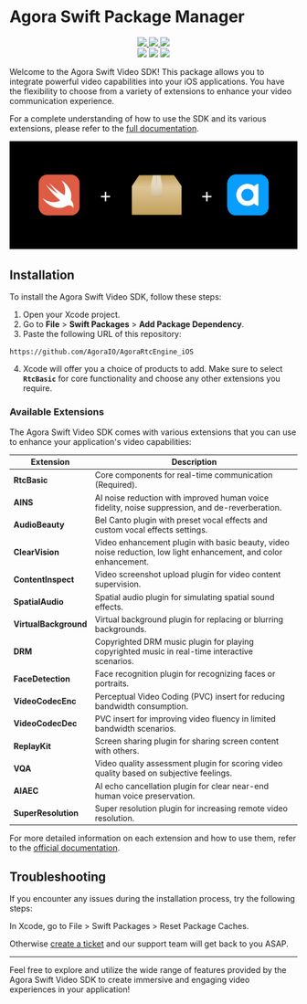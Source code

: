 # Agora Swift Package Manager

<p align="center">
  <a href="https://docs.agora.io/en/video-calling/overview/product-overview?platform=ios">
    <img src="https://img.shields.io/badge/Documentation-View-F05138?logo=swift"/>
  </a>
  <a href="https://api-ref.agora.io/en/video-sdk/ios/4.x/documentation/agorartckit">
    <img src="https://img.shields.io/badge/API%20Reference-View-F05138?logo=swift"/>
  </a>
  <a href="https://agora-ticket.agora.io">
    <img src="https://img.shields.io/badge/Support-Create%20Ticket-blue?logo=jira"/>
  </a>
  <br/>
  <img src="https://github.com/AgoraIO/AgoraRtcEngine_iOS/actions/workflows/swiftpm-resolve.yml/badge.svg"/>
  <a href="https://swiftpackageindex.com/AgoraIO/AgoraRtcEngine_iOS" style="text-decoration: none;">
    <img src="https://img.shields.io/endpoint?url=https%3A%2F%2Fswiftpackageindex.com%2Fapi%2Fpackages%2FAgoraIO%2FAgoraRtcEngine_iOS%2Fbadge%3Ftype%3Dplatforms"/>
  </a>
  <a href="https://swiftpackageindex.com/AgoraIO/AgoraRtcEngine_iOS">
    <img src="https://img.shields.io/endpoint?url=https%3A%2F%2Fswiftpackageindex.com%2Fapi%2Fpackages%2FAgoraIO%2FAgoraRtcEngine_iOS%2Fbadge%3Ftype%3Dswift-versions"/>
  </a>
</p>

Welcome to the Agora Swift Video SDK! This package allows you to integrate powerful video capabilities into your iOS applications. You have the flexibility to choose from a variety of extensions to enhance your video communication experience.

For a complete understanding of how to use the SDK and its various extensions, please refer to the [full documentation](https://docs.agora.io/en/video-calling/overview/product-overview?platform=ios).

![](media/swiftpm-agora.png)

## Installation

To install the Agora Swift Video SDK, follow these steps:

1. Open your Xcode project.
2. Go to **File** > **Swift Packages** > **Add Package Dependency**.
3. Paste the following URL of this repository:

```
https://github.com/AgoraIO/AgoraRtcEngine_iOS
```

4. Xcode will offer you a choice of products to add. Make sure to select **`RtcBasic`** for core functionality and choose any other extensions you require.

### Available Extensions

The Agora Swift Video SDK comes with various extensions that you can use to enhance your application's video capabilities:

| Extension | Description |
|-----------|-------------|
| **RtcBasic** | Core components for real-time communication (Required). |
| **AINS** | AI noise reduction with improved human voice fidelity, noise suppression, and de-reverberation. |
| **AudioBeauty** | Bel Canto plugin with preset vocal effects and custom vocal effects settings. |
| **ClearVision** | Video enhancement plugin with basic beauty, video noise reduction, low light enhancement, and color enhancement. |
| **ContentInspect** | Video screenshot upload plugin for video content supervision. |
| **SpatialAudio** | Spatial audio plugin for simulating spatial sound effects. |
| **VirtualBackground** | Virtual background plugin for replacing or blurring backgrounds. |
| **DRM** | Copyrighted DRM music plugin for playing copyrighted music in real-time interactive scenarios. |
| **FaceDetection** | Face recognition plugin for recognizing faces or portraits. |
| **VideoCodecEnc** | Perceptual Video Coding (PVC) insert for reducing bandwidth consumption. |
| **VideoCodecDec** | PVC insert for improving video fluency in limited bandwidth scenarios. |
| **ReplayKit** | Screen sharing plugin for sharing screen content with others. |
| **VQA** | Video quality assessment plugin for scoring video quality based on subjective feelings. |
| **AIAEC** | AI echo cancellation plugin for clear near-end human voice preservation. |
| **SuperResolution** | Super resolution plugin for increasing remote video resolution. |

For more detailed information on each extension and how to use them, refer to the [official documentation](https://docs.agora.io/en/video-calling/reference/downloads?platform=ios).


## Troubleshooting

If you encounter any issues during the installation process, try the following steps:

In Xcode, go to File > Swift Packages > Reset Package Caches.

Otherwise [create a ticket](https://agora-ticket.agora.io) and our support team will get back to you ASAP.

---

Feel free to explore and utilize the wide range of features provided by the Agora Swift Video SDK to create immersive and engaging video experiences in your application!

